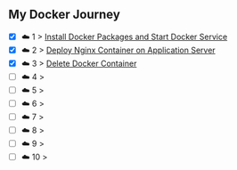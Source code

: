 ## My Docker Journey

- [x] ☁️ 1 > [Install Docker Packages and Start Docker Service](001/README.md)
- [x] ☁️ 2 > [Deploy Nginx Container on Application Server](002/README.md)
- [x] ☁️ 3 > [Delete Docker Container](Journey/003/Readme.md)
- [ ] ☁️ 4 > [](Journey/004/Readme.md)
- [ ] ☁️ 5 > [](Journey/005/Readme.md)
- [ ] ☁️ 6 > [](Journey/006/Readme.md)
- [ ] ☁️ 7 > [](Journey/007/Readme.md)
- [ ] ☁️ 8 > [](Journey/008/Readme.md)
- [ ] ☁️ 9 > [](Journey/009/Readme.md)
- [ ] ☁️ 10 > [](Journey/010/Readme.md)
